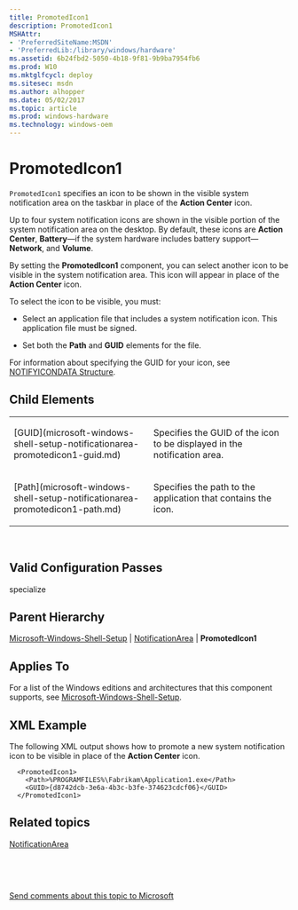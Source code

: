 ```yaml
---
title: PromotedIcon1
description: PromotedIcon1
MSHAttr:
- 'PreferredSiteName:MSDN'
- 'PreferredLib:/library/windows/hardware'
ms.assetid: 6b24fbd2-5050-4b18-9f81-9b9ba7954fb6
ms.prod: W10
ms.mktglfcycl: deploy
ms.sitesec: msdn
ms.author: alhopper
ms.date: 05/02/2017
ms.topic: article
ms.prod: windows-hardware
ms.technology: windows-oem
---
```


# PromotedIcon1


`PromotedIcon1` specifies an icon to be shown in the visible system notification area on the taskbar in place of the **Action Center** icon.

Up to four system notification icons are shown in the visible portion of the system notification area on the desktop. By default, these icons are **Action Center**, **Battery**—if the system hardware includes battery support—**Network**, and **Volume**.

By setting the **PromotedIcon1** component, you can select another icon to be visible in the system notification area. This icon will appear in place of the **Action Center** icon.

To select the icon to be visible, you must:

-   Select an application file that includes a system notification icon. This application file must be signed.

-   Set both the **Path** and **GUID** elements for the file.

For information about specifying the GUID for your icon, see [NOTIFYICONDATA Structure](http://go.microsoft.com/fwlink/?LinkId=120340).

## Child Elements


<table>
<colgroup>
<col width="50%" />
<col width="50%" />
</colgroup>
<tbody>
<tr class="odd">
<td><p>[GUID](microsoft-windows-shell-setup-notificationarea-promotedicon1-guid.md)</p></td>
<td><p>Specifies the GUID of the icon to be displayed in the notification area.</p></td>
</tr>
<tr class="even">
<td><p>[Path](microsoft-windows-shell-setup-notificationarea-promotedicon1-path.md)</p></td>
<td><p>Specifies the path to the application that contains the icon.</p></td>
</tr>
</tbody>
</table>

 

## Valid Configuration Passes


specialize

## Parent Hierarchy


[Microsoft-Windows-Shell-Setup](microsoft-windows-shell-setup.md) | [NotificationArea](microsoft-windows-shell-setup-notificationarea.md) | **PromotedIcon1**

## Applies To


For a list of the Windows editions and architectures that this component supports, see [Microsoft-Windows-Shell-Setup](microsoft-windows-shell-setup.md).

## XML Example


The following XML output shows how to promote a new system notification icon to be visible in place of the **Action Center** icon.

``` syntax
  <PromotedIcon1>
    <Path>%PROGRAMFILES%\Fabrikam\Application1.exe</Path>
    <GUID>{d8742dcb-3e6a-4b3c-b3fe-374623cdcf06}</GUID>
  </PromotedIcon1>
```

## Related topics


[NotificationArea](microsoft-windows-shell-setup-notificationarea.md)

 

 

[Send comments about this topic to Microsoft](mailto:wsddocfb@microsoft.com?subject=Documentation%20feedback%20%5Bp_unattend\p_unattend%5D:%20PromotedIcon1%20%20RELEASE:%20%2810/3/2016%29&body=%0A%0APRIVACY%20STATEMENT%0A%0AWe%20use%20your%20feedback%20to%20improve%20the%20documentation.%20We%20don't%20use%20your%20email%20address%20for%20any%20other%20purpose,%20and%20we'll%20remove%20your%20email%20address%20from%20our%20system%20after%20the%20issue%20that%20you're%20reporting%20is%20fixed.%20While%20we're%20working%20to%20fix%20this%20issue,%20we%20might%20send%20you%20an%20email%20message%20to%20ask%20for%20more%20info.%20Later,%20we%20might%20also%20send%20you%20an%20email%20message%20to%20let%20you%20know%20that%20we've%20addressed%20your%20feedback.%0A%0AFor%20more%20info%20about%20Microsoft's%20privacy%20policy,%20see%20http://privacy.microsoft.com/default.aspx. "Send comments about this topic to Microsoft")





